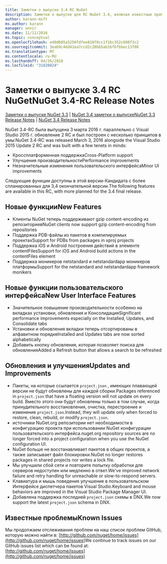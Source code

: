 ```yaml
---
title: Заметки о выпуске 3.4 RC NuGet
description: Заметки о выпуске для RC NuGet 3.4, включая известные проблемы, исправленные ошибки, добавленные функции и DCR.
author: karann-msft
ms.author: karann
manager: unnir
ms.date: 11/11/2016
ms.topic: conceptual
ms.openlocfilehash: e40d685a5256fdfee818f0cc1f1bc352c698f3c2
ms.sourcegitcommit: 3eab9c4dd41ea7ccd2c28bb5ab16f6fbbec13708
ms.translationtype: MT
ms.contentlocale: ru-RU
ms.lasthandoff: 04/26/2018
ms.locfileid: "31820824"
---
```

# <a name="nuget-34-rc-release-notes"></a><span data-ttu-id="6e5a3-103">Заметки о выпуске 3.4 RC NuGet</span><span class="sxs-lookup"><span data-stu-id="6e5a3-103">NuGet 3.4-RC Release Notes</span></span>

<span data-ttu-id="6e5a3-104">[Заметки о выпуске NuGet 3.3](../release-notes/nuget-3.3.md) | [NuGet 3.4 заметки о выпуске](../release-notes/nuget-3.4.md)</span><span class="sxs-lookup"><span data-stu-id="6e5a3-104">[NuGet 3.3 Release Notes](../release-notes/nuget-3.3.md) | [NuGet 3.4 Release Notes](../release-notes/nuget-3.4.md)</span></span>

<span data-ttu-id="6e5a3-105">NuGet 3.4-RC была выпущена 3 марта 2016 г. параллельно с Visual Studio 2015 г. обновление 2 RC и был построен с несколько принципов в умы:</span><span class="sxs-lookup"><span data-stu-id="6e5a3-105">NuGet 3.4-RC was released March 3, 2016 alongside the Visual Studio 2015 Update 2 RC and was built with a few tenets in minds:</span></span>

* <span data-ttu-id="6e5a3-106">Кроссплатформенная поддержка</span><span class="sxs-lookup"><span data-stu-id="6e5a3-106">Cross-Platform support</span></span>
* <span data-ttu-id="6e5a3-107">Улучшения производительности</span><span class="sxs-lookup"><span data-stu-id="6e5a3-107">Performance improvements</span></span>
* <span data-ttu-id="6e5a3-108">Незначительные изменения пользовательского интерфейса</span><span class="sxs-lookup"><span data-stu-id="6e5a3-108">Minor UI improvements</span></span>

<span data-ttu-id="6e5a3-109">Следующие функции доступны в этой версии-Кандидата с более спланированных для 3,4 окончательной версии.</span><span class="sxs-lookup"><span data-stu-id="6e5a3-109">The following features are available in this RC, with more planned for the 3.4 final release.</span></span>

## <a name="new-features"></a><span data-ttu-id="6e5a3-110">Новые функции</span><span class="sxs-lookup"><span data-stu-id="6e5a3-110">New Features</span></span>

* <span data-ttu-id="6e5a3-111">Клиенты NuGet теперь поддерживают gzip content-encoding из репозиториев</span><span class="sxs-lookup"><span data-stu-id="6e5a3-111">NuGet clients now support gzip content-encoding from repositories</span></span>
* <span data-ttu-id="6e5a3-112">Поддержка PDB-файлы из пакетов в компилируемых проектах</span><span class="sxs-lookup"><span data-stu-id="6e5a3-112">Support for PDBs from packages in xproj projects</span></span>
* <span data-ttu-id="6e5a3-113">Поддержка iOS и Android построения действий в элементе contentFiles</span><span class="sxs-lookup"><span data-stu-id="6e5a3-113">Support for iOS and Android build actions in the contentFiles element</span></span>
* <span data-ttu-id="6e5a3-114">Поддержка моникеров netstandard и netstandardapp моникеров платформы</span><span class="sxs-lookup"><span data-stu-id="6e5a3-114">Support for the netstandard and netstandardapp framework monikers</span></span>

## <a name="new-user-interface-features"></a><span data-ttu-id="6e5a3-115">Новые функции пользовательского интерфейса</span><span class="sxs-lookup"><span data-stu-id="6e5a3-115">New User Interface Features</span></span>

* <span data-ttu-id="6e5a3-116">Значительное повышение производительности особенно на вкладках установки, обновления и Консолидация</span><span class="sxs-lookup"><span data-stu-id="6e5a3-116">Significant performance improvements especially on the Installed, Updates, and Consolidate tabs</span></span>
* <span data-ttu-id="6e5a3-117">Установки и обновления вкладки теперь отсортированы в алфавитном порядке</span><span class="sxs-lookup"><span data-stu-id="6e5a3-117">Installed and Updates tabs are now sorted alphabetically</span></span>
* <span data-ttu-id="6e5a3-118">Добавить кнопку обновления, которая позволяет поиска для обновления</span><span class="sxs-lookup"><span data-stu-id="6e5a3-118">Added a Refresh button that allows a search to be refreshed</span></span>

## <a name="updates-and-improvements"></a><span data-ttu-id="6e5a3-119">Обновления и улучшения</span><span class="sxs-lookup"><span data-stu-id="6e5a3-119">Updates and Improvements</span></span>

* <span data-ttu-id="6e5a3-120">Пакеты, на которые ссылается `project.json` , имеющих плавающей версии не будут обновлены для каждой сборки.</span><span class="sxs-lookup"><span data-stu-id="6e5a3-120">Packages referenced in `project.json` that have a floating version will not update on every build.</span></span> <span data-ttu-id="6e5a3-121">Вместо этого они будут обновлены только в том случае, когда принудительного восстановления, очистка, перестроение и изменение `project.json`.</span><span class="sxs-lookup"><span data-stu-id="6e5a3-121">Instead, they will update only when forced to restore, clean, rebuild, or modify `project.json`.</span></span>
* <span data-ttu-id="6e5a3-122">источники NuGet.org репозитории нет необходимости в конфигурацию проекта при использовании NuGet конфигурации пользовательского интерфейса.</span><span class="sxs-lookup"><span data-stu-id="6e5a3-122">nuget.org repository sources are no longer forced into a project configuration when you use the NuGet configuration UI.</span></span>
* <span data-ttu-id="6e5a3-123">NuGet больше не восстанавливает пакетов в общих проектов, а также записывает файл блокировки.</span><span class="sxs-lookup"><span data-stu-id="6e5a3-123">NuGet no longer restores packages in shared projects nor writes a lock file.</span></span>
* <span data-ttu-id="6e5a3-124">Мы улучшили сбой сети и повторите попытку обработки для серверов недоступен или медленно в ответ.</span><span class="sxs-lookup"><span data-stu-id="6e5a3-124">We've improved network failure and retry handling for unreachable or slow-to-respond servers.</span></span>
* <span data-ttu-id="6e5a3-125">Клавиатура и мышь поведения улучшение в пользовательском Интерфейсе диспетчера пакетов Visual Studio.</span><span class="sxs-lookup"><span data-stu-id="6e5a3-125">Keyboard and mouse behaviors are improved in the Visual Studio Package Manager UI.</span></span>
* <span data-ttu-id="6e5a3-126">Добавлена поддержка последней `project.json` схемы в DNX.</span><span class="sxs-lookup"><span data-stu-id="6e5a3-126">We now support the latest `project.json` schema in DNX.</span></span>

## <a name="known-issues"></a><span data-ttu-id="6e5a3-127">Известные проблемы</span><span class="sxs-lookup"><span data-stu-id="6e5a3-127">Known Issues</span></span>

<span data-ttu-id="6e5a3-128">Мы продолжаем отслеживания проблем на наш список проблем GitHub, которую можно найти в: [http://github.com/nuget/home/issues](http://github.com/nuget/home/issues)</span><span class="sxs-lookup"><span data-stu-id="6e5a3-128">We continue to track issues on our GitHub issues list which can be found at: [http://github.com/nuget/home/issues](http://github.com/nuget/home/issues)</span></span>